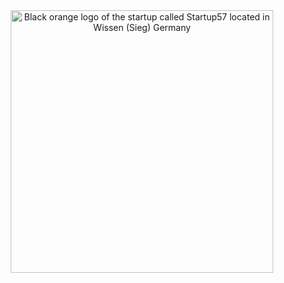 <div align="center">
    <img src="https://startup57.de/wp-content/uploads/2023/04/Startup57_Logo-weiss-orange-2048x443.png" alt="Black orange logo of the startup called Startup57 located in Wissen (Sieg) Germany" width="420">
</div>
